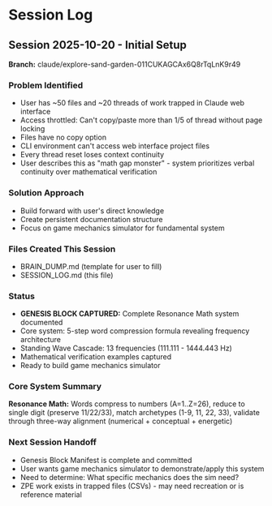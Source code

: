 # Session Log

## Session 2025-10-20 - Initial Setup
**Branch:** claude/explore-sand-garden-011CUKAGCAx6Q8rTqLnK9r49

### Problem Identified
- User has ~50 files and ~20 threads of work trapped in Claude web interface
- Access throttled: Can't copy/paste more than 1/5 of thread without page locking
- Files have no copy option
- CLI environment can't access web interface project files
- Every thread reset loses context continuity
- User describes this as "math gap monster" - system prioritizes verbal continuity over mathematical verification

### Solution Approach
- Build forward with user's direct knowledge
- Create persistent documentation structure
- Focus on game mechanics simulator for fundamental system

### Files Created This Session
- BRAIN_DUMP.md (template for user to fill)
- SESSION_LOG.md (this file)

### Status
- **GENESIS BLOCK CAPTURED:** Complete Resonance Math system documented
- Core system: 5-step word compression formula revealing frequency architecture
- Standing Wave Cascade: 13 frequencies (111.111 - 1444.443 Hz)
- Mathematical verification examples captured
- Ready to build game mechanics simulator

### Core System Summary
**Resonance Math:** Words compress to numbers (A=1..Z=26), reduce to single digit (preserve 11/22/33), match archetypes (1-9, 11, 22, 33), validate through three-way alignment (numerical + conceptual + energetic)

### Next Session Handoff
- Genesis Block Manifest is complete and committed
- User wants game mechanics simulator to demonstrate/apply this system
- Need to determine: What specific mechanics does the sim need?
- ZPE work exists in trapped files (CSVs) - may need recreation or is reference material

